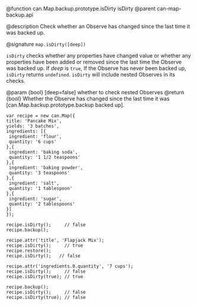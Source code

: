 @function can.Map.backup.prototype.isDirty isDirty
@parent can-map-backup.api

@description Check whether an Observe has changed since the last time it was backed up.

@signature `map.isDirty([deep])`

`isDirty` checks whether any properties have changed value or whether any properties have
been added or removed since the last time the Observe was backed up. If _deep_ is `true`,
If the Observe has never been backed up, `isDirty` returns `undefined`.
`isDirty` will include nested Observes in its checks.

@param {bool} [deep=false] whether to check nested Observes
@return {bool} Whether the Observe has changed since the last time it was [can.Map.backup.prototype.backup backed up].

```
var recipe = new can.Map({
title: 'Pancake Mix',
yields: '3 batches',
ingredients: [{
 ingredient: 'flour',
 quantity: '6 cups'
},{
 ingredient: 'baking soda',
 quantity: '1 1/2 teaspoons'
},{
 ingredient: 'baking powder',
 quantity: '3 teaspoons'
},{
 ingredient: 'salt',
 quantity: '1 tablespoon'
},{
 ingredient: 'sugar',
 quantity: '2 tablespoons'
}]
});

recipe.isDirty();     // false
recipe.backup();

recipe.attr('title', 'Flapjack Mix');
recipe.isDirty();     // true
recipe.restore();
recipe.isDirty();   // false

recipe.attr('ingredients.0.quantity', '7 cups');
recipe.isDirty();     // false
recipe.isDirty(true); // true

recipe.backup();
recipe.isDirty();     // false
recipe.isDirty(true); // false
```